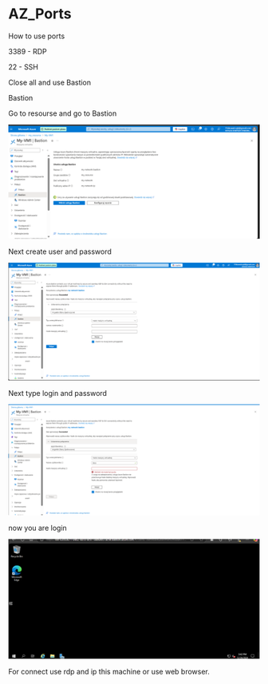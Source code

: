 # AZ_Ports
 How to use ports

 3389 - RDP

 22 - SSH

Close all and use Bastion

 Bastion

 Go to resourse and go to Bastion

 ![alt text](image.png)


Next create user and password

![alt text](image-1.png)

Next type login and password

![alt text](image-2.png)

now you are login

![alt text](image-3.png)

For connect use rdp and ip this machine or use web browser.